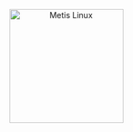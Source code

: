 <p align="center">
  <a href="https://metislinux.org"><img src="https://avatars.githubusercontent.com/u/101784201?s=96&v=4" height="200" width="200" alt="Metis Linux"></a>
</p>

